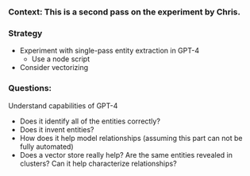 ### Context: This is a second pass on the experiment by Chris. 

### Strategy

- Experiment with single-pass entity extraction in GPT-4
    - Use a node script
- Consider vectorizing

### Questions:

Understand capabilities of GPT-4
- Does it identify all of the entities correctly? 
- Does it invent entities?
- How does it help model relationships (assuming this part can not be fully automated)
- Does a vector store really help? Are the same entities revealed in clusters? Can it help characterize relationships?
